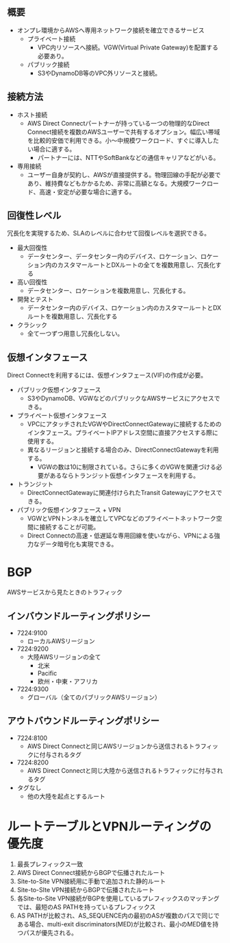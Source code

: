 ## 概要
- オンプレ環境からAWSへ専用ネットワーク接続を確立できるサービス
    - プライベート接続
        - VPC内リソースへ接続。VGW(Virtual Private Gateway)を配置する必要あり。
    - パブリック接続
        - S3やDynamoDB等のVPC外リソースと接続。

## 接続方法
- ホスト接続
    - AWS Direct Connectパートナーが持っている一つの物理的なDirect Connect接続を複数のAWSユーザーで共有するオプション。幅広い帯域を比較的安価で利用できる。小～中規模ワークロード、すぐに導入したい場合に適する。
        - パートナーには、NTTやSoftBankなどの通信キャリアなどがいる。
- 専用接続
    - ユーザー自身が契約し、AWSが直接提供する。物理回線の手配が必要であり、維持費などもかかるため、非常に高額となる。大規模ワークロード、高速・安定が必要な場合に適する。

## 回復性レベル
冗長化を実現するため、SLAのレベルに合わせて回復レベルを選択できる。
- 最大回復性
    - データセンター、データセンター内のデバイス、ロケーション、ロケーション内のカスタマールートとDXルートの全てを複数用意し、冗長化する
- 高い回復性
    - データセンター、ロケーションを複数用意し、冗長化する。
- 開発とテスト
    - データセンター内のデバイス、ロケーション内のカスタマールートとDXルートを複数用意し、冗長化する
- クラシック
    - 全て一つずつ用意し冗長化しない。

## 仮想インタフェース
Direct Connectを利用するには、仮想インタフェース(VIF)の作成が必要。
- パブリック仮想インタフェース
    - S3やDynamoDB、VGWなどのパブリックなAWSサービスにアクセスできる。
- プライベート仮想インタフェース
    - VPCにアタッチされたVGWやDirectConnectGatewayに接続するためのインタフェース。プライベートIPアドレス空間に直接アクセスする際に使用する。
    - 異なるリージョンと接続する場合のみ、DirectConnectGatewayを利用する。
        - VGWの数は10に制限されている。さらに多くのVGWを関連づける必要があるならトランジット仮想インタフェースを利用する。
- トランジット
    - DirectConnectGatewayに関連付けられたTransit Gatewayにアクセスできる。
- パブリック仮想インタフェース + VPN
	- VGWとVPNトンネルを確立してVPCなどのプライベートネットワーク空間に接続することが可能。
	- Direct Connectの高速・低遅延な専用回線を使いながら、VPNによる強力なデータ暗号化も実現できる。

# BGP
AWSサービスから見たときのトラフィック
## インバウンドルーティングポリシー
- 7224:9100
	- ローカルAWSリージョン
- 7224:9200
	- 大陸AWSリージョンの全て
		- 北米
		- Pacific
		- 欧州・中東・アフリカ
- 7224:9300
	- グローバル（全てのパブリックAWSリージョン）
## アウトバウンドルーティングポリシー
- 7224:8100
	- AWS Direct Connectと同じAWSリージョンから送信されるトラフィックに付与されるタグ
- 7224:8200
	- AWS Direct Connectと同じ大陸から送信されるトラフィックに付与されるタグ
- タグなし
	- 他の大陸を起点とするルート

# ルートテーブルとVPNルーティングの優先度
1. 最長プレフィックス一致
2. AWS Direct Connect接続からBGPで伝播されたルート
3. Site-to-Site VPN接続用に手動で追加された静的ルート
4. Site-to-SIte VPN接続からBGPで伝播されたルート
5. 各Site-to-Site VPN接続がBGPを使用しているプレフィックスのマッチングでは、最短のAS PATHを持っているプレフィックス
6. AS PATHが比較され、AS_SEQUENCE内の最初のASが複数のパスで同じである場合、multi-exit discriminators(MED)が比較され、最小のMED値を持つパスが優先される。